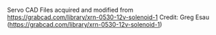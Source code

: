 Servo CAD Files acquired and modified from https://grabcad.com/library/xrn-0530-12v-solenoid-1
Credit: Greg Esau (https://grabcad.com/library/xrn-0530-12v-solenoid-1)